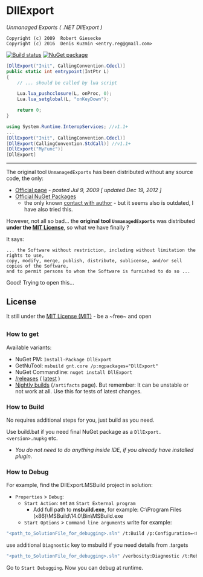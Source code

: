 # DllExport

*Unmanaged Exports ( .NET DllExport )*

```
Copyright (c) 2009  Robert Giesecke
Copyright (c) 2016  Denis Kuzmin <entry.reg@gmail.com>
```

[![Build status](https://ci.appveyor.com/api/projects/status/yh1pnuhaqk8h334h/branch/master?svg=true)](https://ci.appveyor.com/project/3Fs/dllexport/branch/master)
[![NuGet package](https://img.shields.io/nuget/v/DllExport.svg)](https://www.nuget.org/packages/DllExport/) 


```csharp
[DllExport("Init", CallingConvention.Cdecl)]
public static int entrypoint(IntPtr L)
{
    // ... should be called by lua script

    Lua.lua_pushcclosure(L, onProc, 0);
    Lua.lua_setglobal(L, "onKeyDown");

    return 0;
}
```

```csharp
using System.Runtime.InteropServices; //v1.1+
...
[DllExport("Init", CallingConvention.Cdecl)]
[DllExport(CallingConvention.StdCall)] //v1.1+
[DllExport("MyFunc")]
[DllExport]
```

----

The original tool `UnmanagedExports` has been distributed without any source code, the only:

* [Official page](https://sites.google.com/site/robertgiesecke/Home/uploads/unmanagedexports) - *posted Jul 9, 2009 [ updated Dec 19, 2012 ]*
* [Official NuGet Packages](https://www.nuget.org/packages/UnmanagedExports) 
    * the only known [contact with author](https://www.nuget.org/packages/UnmanagedExports/ContactOwners) - but it seems also is outdated, I have also tried this.

However, not all so bad... the **original tool `UnmanagedExports`** was distributed **under the [MIT License](https://opensource.org/licenses/mit-license.php)**, so what we have finally ?

It says:
```
... the Software without restriction, including without limitation the rights to use, 
copy, modify, merge, publish, distribute, sublicense, and/or sell copies of the Software, 
and to permit persons to whom the Software is furnished to do so ...
```

Good! Trying to open this... 


## License

It still under the [MIT License (MIT)](https://github.com/3F/DllExport/blob/master/LICENSE) - be a ~free~ and open

##

### How to get

Available variants:

* NuGet PM: `Install-Package DllExport`
* GetNuTool: `msbuild gnt.core /p:ngpackages="DllExport"`
* NuGet Commandline: `nuget install DllExport`
* [/releases](https://github.com/3F/DllExport/releases) ( [latest](https://github.com/3F/DllExport/releases/latest) )
* [Nightly builds](https://ci.appveyor.com/project/3Fs/dllexport/history) (`/artifacts` page). But remember: It can be unstable or not work at all. Use this for tests of latest changes.

### How to Build

No requires additional steps for you, just build as you need.

Use build.bat if you need final NuGet package as a `DllExport.<version>.nupkg` etc.
* *You do not need to do anything inside IDE, if you already have installed plugin.*


### How to Debug

For example, find the DllExport.MSBuild project in solution:

* `Properties` > `Debug`:
    * `Start Action`: set as `Start External program`
        * Add full path to **msbuild.exe**, for example: C:\Program Files (x86)\MSBuild\14.0\Bin\MSBuild.exe
    * `Start Options` > `Command line arguments` write for example:

```bash
"<path_to_SolutionFile_for_debugging>.sln" /t:Build /p:Configuration=<Configuration>
```

use additional `Diagnostic` key to msbuild if you need details from .targets
```bash
"<path_to_SolutionFile_for_debugging>.sln" /verbosity:Diagnostic /t:Rebuild /p:Configuration=<Configuration>
```

Go to `Start Debugging`. Now you can debug at runtime.

